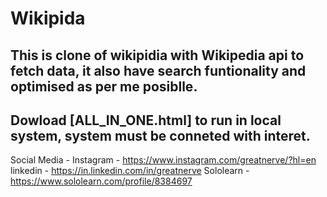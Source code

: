 # Wikipida
## This is clone of wikipidia with Wikipedia api to fetch data, it also have search funtionality and optimised as per me posiblle.
## Dowload [ALL_IN_ONE.html] to run in local system, system must be conneted with interet.

Social Media -
Instagram - https://www.instagram.com/greatnerve/?hl=en
linkedin - https://in.linkedin.com/in/greatnerve
Sololearn - https://www.sololearn.com/profile/8384697
